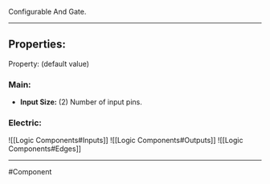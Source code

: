 Configurable And Gate.

---

## Properties:
Property: (default value)

### Main:
- **Input Size:** (2)
   Number of input pins.

### Electric:
![[Logic Components#Inputs]]
![[Logic Components#Outputs]]
![[Logic Components#Edges]]

---

#Component 